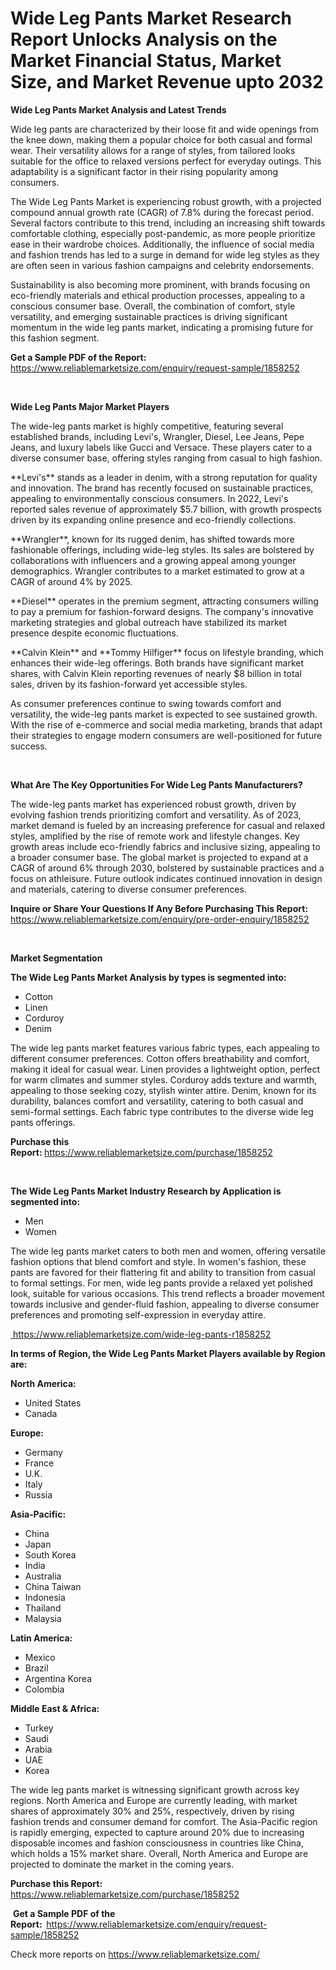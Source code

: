 <p><h1>Wide Leg Pants Market Research Report Unlocks Analysis on the Market Financial Status, Market Size, and Market Revenue upto 2032</h1></p><p><strong>Wide Leg Pants Market Analysis and Latest Trends</strong></p>
<p><p>Wide leg pants are characterized by their loose fit and wide openings from the knee down, making them a popular choice for both casual and formal wear. Their versatility allows for a range of styles, from tailored looks suitable for the office to relaxed versions perfect for everyday outings. This adaptability is a significant factor in their rising popularity among consumers.</p><p>The Wide Leg Pants Market is experiencing robust growth, with a projected compound annual growth rate (CAGR) of 7.8% during the forecast period. Several factors contribute to this trend, including an increasing shift towards comfortable clothing, especially post-pandemic, as more people prioritize ease in their wardrobe choices. Additionally, the influence of social media and fashion trends has led to a surge in demand for wide leg styles as they are often seen in various fashion campaigns and celebrity endorsements.</p><p>Sustainability is also becoming more prominent, with brands focusing on eco-friendly materials and ethical production processes, appealing to a conscious consumer base. Overall, the combination of comfort, style versatility, and emerging sustainable practices is driving significant momentum in the wide leg pants market, indicating a promising future for this fashion segment.</p></p>
<p><strong>Get a Sample PDF of the Report:&nbsp;</strong> <a href="https://www.reliablemarketsize.com/enquiry/request-sample/1858252?utm_campaign=1886&utm_medium=2&utm_source=Github&utm_content=ia&utm_term=09022025&utm_id=wide-leg-pants">https://www.reliablemarketsize.com/enquiry/request-sample/1858252</a></p>
<p>&nbsp;</p>
<p><strong>Wide Leg Pants Major Market Players</strong></p>
<p><p>The wide-leg pants market is highly competitive, featuring several established brands, including Levi's, Wrangler, Diesel, Lee Jeans, Pepe Jeans, and luxury labels like Gucci and Versace. These players cater to a diverse consumer base, offering styles ranging from casual to high fashion.</p><p>**Levi's** stands as a leader in denim, with a strong reputation for quality and innovation. The brand has recently focused on sustainable practices, appealing to environmentally conscious consumers. In 2022, Levi's reported sales revenue of approximately $5.7 billion, with growth prospects driven by its expanding online presence and eco-friendly collections.</p><p>**Wrangler**, known for its rugged denim, has shifted towards more fashionable offerings, including wide-leg styles. Its sales are bolstered by collaborations with influencers and a growing appeal among younger demographics. Wrangler contributes to a market estimated to grow at a CAGR of around 4% by 2025.</p><p>**Diesel** operates in the premium segment, attracting consumers willing to pay a premium for fashion-forward designs. The company's innovative marketing strategies and global outreach have stabilized its market presence despite economic fluctuations.</p><p>**Calvin Klein** and **Tommy Hilfiger** focus on lifestyle branding, which enhances their wide-leg offerings. Both brands have significant market shares, with Calvin Klein reporting revenues of nearly $8 billion in total sales, driven by its fashion-forward yet accessible styles.</p><p>As consumer preferences continue to swing towards comfort and versatility, the wide-leg pants market is expected to see sustained growth. With the rise of e-commerce and social media marketing, brands that adapt their strategies to engage modern consumers are well-positioned for future success.</p></p>
<p>&nbsp;</p>
<p><strong>What Are The Key Opportunities For Wide Leg Pants Manufacturers?</strong></p>
<p><p>The wide-leg pants market has experienced robust growth, driven by evolving fashion trends prioritizing comfort and versatility. As of 2023, market demand is fueled by an increasing preference for casual and relaxed styles, amplified by the rise of remote work and lifestyle changes. Key growth areas include eco-friendly fabrics and inclusive sizing, appealing to a broader consumer base. The global market is projected to expand at a CAGR of around 6% through 2030, bolstered by sustainable practices and a focus on athleisure. Future outlook indicates continued innovation in design and materials, catering to diverse consumer preferences.</p></p>
<p><strong>Inquire or Share Your Questions If Any Before Purchasing This Report:</strong> <a href="https://www.reliablemarketsize.com/enquiry/pre-order-enquiry/1858252?utm_campaign=1886&utm_medium=2&utm_source=Github&utm_content=ia&utm_term=09022025&utm_id=wide-leg-pants">https://www.reliablemarketsize.com/enquiry/pre-order-enquiry/1858252</a></p>
<p>&nbsp;</p>
<p><strong>Market Segmentation</strong></p>
<p><strong>The Wide Leg Pants Market Analysis by types is segmented into:</strong></p>
<p><ul><li>Cotton</li><li>Linen</li><li>Corduroy</li><li>Denim</li></ul></p>
<p><p>The wide leg pants market features various fabric types, each appealing to different consumer preferences. Cotton offers breathability and comfort, making it ideal for casual wear. Linen provides a lightweight option, perfect for warm climates and summer styles. Corduroy adds texture and warmth, appealing to those seeking cozy, stylish winter attire. Denim, known for its durability, balances comfort and versatility, catering to both casual and semi-formal settings. Each fabric type contributes to the diverse wide leg pants offerings.</p></p>
<p><strong>Purchase this Report:&nbsp;</strong><a href="https://www.reliablemarketsize.com/purchase/1858252?utm_campaign=1886&utm_medium=2&utm_source=Github&utm_content=ia&utm_term=09022025&utm_id=wide-leg-pants">https://www.reliablemarketsize.com/purchase/1858252</a></p>
<p>&nbsp;</p>
<p><strong>The Wide Leg Pants Market Industry Research by Application is segmented into:</strong></p>
<p><ul><li>Men</li><li>Women</li></ul></p>
<p><p>The wide leg pants market caters to both men and women, offering versatile fashion options that blend comfort and style. In women's fashion, these pants are favored for their flattering fit and ability to transition from casual to formal settings. For men, wide leg pants provide a relaxed yet polished look, suitable for various occasions. This trend reflects a broader movement towards inclusive and gender-fluid fashion, appealing to diverse consumer preferences and promoting self-expression in everyday attire.</p></p>
<p><a href="https://www.reliablemarketsize.com/wide-leg-pants-r1858252?utm_campaign=1886&utm_medium=2&utm_source=Github&utm_content=ia&utm_term=09022025&utm_id=wide-leg-pants">&nbsp;https://www.reliablemarketsize.com/wide-leg-pants-r1858252</a></p>
<p><strong>In terms of Region, the Wide Leg Pants Market Players available by Region are:</strong></p>
<p>
    <p> <strong> North America: </strong>
        <ul>
            <li>United States</li>
            <li>Canada</li>
        </ul>
        </p> 
    <p> <strong> Europe: </strong>
        <ul>
            <li>Germany</li>
            <li>France</li>
            <li>U.K.</li>
            <li>Italy</li>
            <li>Russia</li>
        </ul>
        </p> 
    <p> <strong> Asia-Pacific: </strong>
        <ul>
            <li>China</li>
            <li>Japan</li>
            <li>South Korea</li>
            <li>India</li>
            <li>Australia</li>
            <li>China Taiwan</li>
            <li>Indonesia</li>
            <li>Thailand</li>
            <li>Malaysia</li>
        </ul>
        </p> 
    <p> <strong> Latin America: </strong>
        <ul>
            <li>Mexico</li>
            <li>Brazil</li>
            <li>Argentina Korea</li>
            <li>Colombia</li>
        </ul>
        </p> 
    <p> <strong> Middle East & Africa: </strong>
        <ul>
            <li>Turkey</li>
            <li>Saudi</li>
            <li>Arabia</li>
            <li>UAE</li>
            <li>Korea</li>
        </ul>
    </p>
    </p>
<p><p>The wide leg pants market is witnessing significant growth across key regions. North America and Europe are currently leading, with market shares of approximately 30% and 25%, respectively, driven by rising fashion trends and consumer demand for comfort. The Asia-Pacific region is rapidly emerging, expected to capture around 20% due to increasing disposable incomes and fashion consciousness in countries like China, which holds a 15% market share. Overall, North America and Europe are projected to dominate the market in the coming years.</p></p>
<p><strong>Purchase this Report: </strong><a href="https://www.reliablemarketsize.com/purchase/1858252?utm_campaign=1886&utm_medium=2&utm_source=Github&utm_content=ia&utm_term=09022025&utm_id=wide-leg-pants">https://www.reliablemarketsize.com/purchase/1858252</a></p>
<p>&nbsp;<strong>Get a Sample PDF of the Report:&nbsp;&nbsp;</strong><a href="https://www.reliablemarketsize.com/enquiry/request-sample/1858252?utm_campaign=1886&utm_medium=2&utm_source=Github&utm_content=ia&utm_term=09022025&utm_id=wide-leg-pants">https://www.reliablemarketsize.com/enquiry/request-sample/1858252</a></p>
<p><strong></strong></p>
<p>Check more reports on <a href="https://www.reliablemarketsize.com/?utm_campaign=1886&utm_medium=2&utm_source=Github&utm_content=ia&utm_term=09022025&utm_id=wide-leg-pants">https://www.reliablemarketsize.com/</a></p>